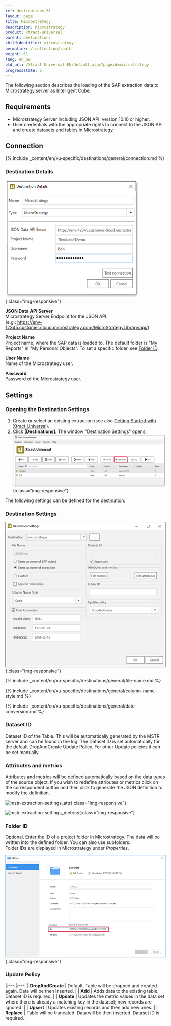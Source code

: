 ```yaml
---
ref: destinations-61
layout: page
title: Microstrategy
description: Microstrategy
product: xtract-universal
parent: destinations
childidentifier: microstrategy
permalink: /:collection/:path
weight: 61
lang: en_GB
old_url: /Xtract-Universal-EN/default.aspx?pageid=microstrategy
progressstate: 5
---
```


The following section describes the loading of the SAP extraction data to Microstrategy server as Intelligent Cube.


## Requirements

- Microstrategy Server including JSON API: version 10.10 or higher. 
- User credentials with the appropriate rights to connect to the JSON API and create datasets and tables in Microstrategy.  

## Connection

{% include _content/en/xu-specific/destinations/general/connection.md %}	

### Destination Details
![mstr-destination-details](/img/content/mstr-destination-details.png){:class="img-responsive"} 

**JSON Data API Server**<br>
Microstrategy Server Endpoint for the JSON API.<br> 
(e.g.: https://env-12345.customer.cloud.microstrategy.com/MicroStrategyLibrary/api/)

**Project Name**<br>
Project name, where the SAP data is loaded to. The default folder is "My Reports" in "My Personal Objects". To set a specific folder, see [Folder ID](./mstr-settings#folder-id).

**User Name**<br>
Name of the Microstrategy user.

**Password**<br> 
Password of the Microstrategy user. 

## Settings

### Opening the Destination Settings
1. Create or select an existing extraction (see also [Getting Started with Xtract Universal](../../getting-started/define-a-table-extraction)).
2. Click **[Destinations]**. The window "Destination Settings" opens.
![Destination-settings](/img/content/xu/xu_designer_destination.png){:class="img-responsive"}

The following settings can be defined for the destination:  

### Destination Settings

![mstr-destinations](/img/content/mstr-destinations.png){:class="img-responsive"}

{% include _content/en/xu-specific/destinations/general/file-name.md %}

{% include _content/en/xu-specific/destinations/general/column-name-style.md %}

{% include _content/en/xu-specific/destinations/general/date-conversion.md %}

### Dataset ID

Dataset ID of the Table. This will be automatically generated by the MSTR server and can be found in the log. 
The Dataset ID is set automatically for the default DropAndCreate Update Policy.
For other Update policies it can be set manually.


### Attributes and metrics

Attributes and metrics will be defined automatically based on the data types of the source object. 
If you wish to redefine attributes or metrics click on the correspondent button and then click to generate the JSON definition to modify the definition. 


![mstr-extraction-settings_attr](/img/content/mstr-extraction-settings_attr.png){:class="img-responsive"}

![mstr-extraction-settings_metrics](/img/content/mstr-extraction-settings_metrics.PNG){:class="img-responsive"}

### Folder ID

Optional. Enter the ID of a project folder in Microstrategy. The data will be written into the defined folder. You can also use subfolders.<br>
Folder IDs are displayed in Microstrategy under *Properties*.  

![Folder-ID](/img/content/xu/microstrategy-folder.png){:class="img-responsive"}


### Update Policy

|:---:|:---|
|  **DropAndCreate** | Default. Table will be dropped and created again. Data will be then inserted.  | 
|  **Add** | Adds data to the existing table. Dataset ID is required.  | 
| **Update**  | Updates the metric values in the data set where there is already a matching key in the dataset; new records are ignored.  | 
|  **Upsert** |  Updates existing records and then add new ones. | 
|  **Replace** |  Table will be truncated. Data will be then inserted. Dataset ID is required. | 

